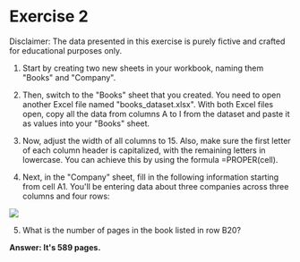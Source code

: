 # Exercise 2

Disclaimer: The data presented in this exercise is purely fictive and crafted for educational purposes only.

1. Start by creating two new sheets in your workbook, naming them "Books" and "Company".

2. Then, switch to the "Books" sheet that you created. You need to open another Excel file named "books_dataset.xlsx". With both Excel files open, copy all the data from columns A to I from the dataset and paste it as values into your "Books" sheet.

3. Now, adjust the width of all columns to 15. Also, make sure the first letter of each column header is capitalized, with the remaining letters in lowercase. You can achieve this by using the formula =PROPER(cell).

4. Next, in the "Company" sheet, fill in the following information starting from cell A1. You'll be entering data about three companies across three columns and four rows:

![](https://www.googleapis.com/download/storage/v1/b/kaggle-user-content/o/inbox%2F17427131%2Fb55572ac2c10021020318ba1e1abed41%2F_2024-04-10_140753740.png?generation=1712750874461348&alt=media)

5. What is the number of pages in the book listed in row B20?

**Answer: It's 589 pages.**
